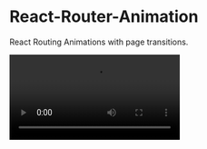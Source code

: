 # React-Router-Animation
React Routing Animations with page transitions.

![Farmers Market Finder Demo](Demo/bounceIn.mov)
